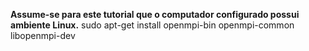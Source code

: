 __Assume-se para este tutorial que o computador configurado possui ambiente Linux.__
sudo apt-get install openmpi-bin openmpi-common libopenmpi-dev




